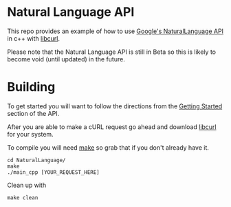 # Natural Language API

This repo provides an example of how to use [Google's NaturalLanguage 
API](https://cloud.google.com/natural-language/) in c++ with 
[libcurl].

Please note that the  Natural Language API is still in Beta so this is likely to become void 
(until updated) in the future.

# Building
To get started you will want to follow the directions from the [Getting 
Started](https://cloud.google.com/natural-language/docs/getting-started) section of the API.

After you are able to make a cURL request go ahead and download 
[libcurl] for your system.

To compile you will need [make] so grab that if you don't 
already have it. 

```
cd NaturalLanguage/
make
./main_cpp [YOUR_REQUEST_HERE]
```

Clean up with
```
make clean
```


[libcurl]: https://curl.haxx.se/libcurl/
[make]: https://www.gnu.org/software/make/

